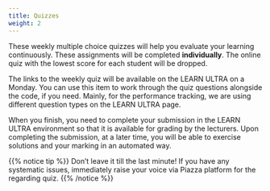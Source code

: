 ```yaml
---
title: Quizzes
weight: 2
---
```


These weekly multiple choice quizzes will help you evaluate your learning continuously. These assignments will be completed __individually__. The online quiz with the lowest score for each student will be dropped. 

The links to the weekly quiz will be available on the LEARN ULTRA on a Monday. You can use this item to work through the quiz questions alongside the code, if you need. Mainly, for the performance tracking, we are using different question types on the LEARN ULTRA page. 

When you finish, you need to complete your submission in the LEARN ULTRA environment so that it is available for grading by the lecturers. Upon completing the submission, at a later time, you will be able to exercise solutions and your marking in an automated way.

{{% notice tip %}}
Don’t leave it till the last minute! If you have any systematic issues, immediately raise your voice via Piazza platform for the regarding quiz. 
{{% /notice %}}